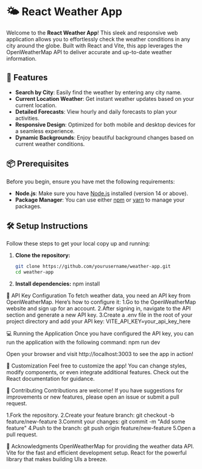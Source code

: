 # 🌤️ React Weather App

Welcome to the **React Weather App**! This sleek and responsive web application allows you to effortlessly check the weather conditions in any city around the globe. Built with React and Vite, this app leverages the OpenWeatherMap API to deliver accurate and up-to-date weather information.

## 🚀 Features
- **Search by City**: Easily find the weather by entering any city name.
- **Current Location Weather**: Get instant weather updates based on your current location.
- **Detailed Forecasts**: View hourly and daily forecasts to plan your activities.
- **Responsive Design**: Optimized for both mobile and desktop devices for a seamless experience.
- **Dynamic Backgrounds**: Enjoy beautiful background changes based on current weather conditions.

## 📦 Prerequisites
Before you begin, ensure you have met the following requirements:
- **Node.js**: Make sure you have [Node.js](https://nodejs.org/) installed (version 14 or above).
- **Package Manager**: You can use either [npm](https://www.npmjs.com/) or [yarn](https://yarnpkg.com/) to manage your packages.

## 🛠️ Setup Instructions
Follow these steps to get your local copy up and running:

1. **Clone the repository:**
   ```bash
   git clone https://github.com/yourusername/weather-app.git
   cd weather-app

2. **Install dependencies:**
npm install

🔑 API Key Configuration
To fetch weather data, you need an API key from OpenWeatherMap. Here’s how to configure it:
1.Go to the OpenWeatherMap website and sign up for an account.
2.After signing in, navigate to the API section and generate a new API key.
3.Create a .env file in the root of your project directory and add your API key:
VITE_API_KEY=your_api_key_here

💻 Running the Application
Once you have configured the API key, you can run the application with the following command:
npm run dev

Open your browser and visit http://localhost:3003 to see the app in action!

🎨 Customization
Feel free to customize the app! You can change styles, modify components, or even integrate additional features. Check out the React documentation for guidance.

📝 Contributing
Contributions are welcome! If you have suggestions for improvements or new features, please open an issue or submit a pull request.

1.Fork the repository.
2.Create your feature branch:
git checkout -b feature/new-feature
3.Commit your changes:
git commit -m "Add some feature"
4.Push to the branch:
git push origin feature/new-feature
5.Open a pull request.

🌟 Acknowledgments
 OpenWeatherMap for providing the weather data API.
 Vite for the fast and efficient development setup.
 React for the powerful library that makes building UIs a breeze.
